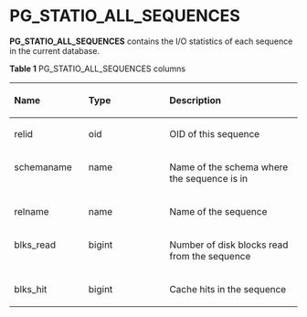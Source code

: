 # PG\_STATIO\_ALL\_SEQUENCES<a name="EN-US_TOPIC_0289900183"></a>

**PG\_STATIO\_ALL\_SEQUENCES**  contains the I/O statistics of each sequence in the current database.

**Table  1**  PG\_STATIO\_ALL\_SEQUENCES columns

<a name="en-us_topic_0283136868_en-us_topic_0237122458_en-us_topic_0059778481_tf368c1e8deb24187afabe34713fdd192"></a>
<table><thead align="left"><tr id="en-us_topic_0283136868_en-us_topic_0237122458_en-us_topic_0059778481_reafab233501c4a5da956a617795f718e"><th class="cellrowborder" valign="top" width="25.85%" id="mcps1.2.4.1.1"><p id="en-us_topic_0283136868_en-us_topic_0237122458_en-us_topic_0059778481_a4b79b383973d498cb48660b633b8b502"><a name="en-us_topic_0283136868_en-us_topic_0237122458_en-us_topic_0059778481_a4b79b383973d498cb48660b633b8b502"></a><a name="en-us_topic_0283136868_en-us_topic_0237122458_en-us_topic_0059778481_a4b79b383973d498cb48660b633b8b502"></a>Name</p>
</th>
<th class="cellrowborder" valign="top" width="28.1%" id="mcps1.2.4.1.2"><p id="en-us_topic_0283136868_en-us_topic_0237122458_en-us_topic_0059778481_a5da0cab40b984189b247a535d6bae03f"><a name="en-us_topic_0283136868_en-us_topic_0237122458_en-us_topic_0059778481_a5da0cab40b984189b247a535d6bae03f"></a><a name="en-us_topic_0283136868_en-us_topic_0237122458_en-us_topic_0059778481_a5da0cab40b984189b247a535d6bae03f"></a>Type</p>
</th>
<th class="cellrowborder" valign="top" width="46.050000000000004%" id="mcps1.2.4.1.3"><p id="en-us_topic_0283136868_en-us_topic_0237122458_en-us_topic_0059778481_ac3f6623ad362451f8db4ad5d7981a79b"><a name="en-us_topic_0283136868_en-us_topic_0237122458_en-us_topic_0059778481_ac3f6623ad362451f8db4ad5d7981a79b"></a><a name="en-us_topic_0283136868_en-us_topic_0237122458_en-us_topic_0059778481_ac3f6623ad362451f8db4ad5d7981a79b"></a>Description</p>
</th>
</tr>
</thead>
<tbody><tr id="en-us_topic_0283136868_en-us_topic_0237122458_en-us_topic_0059778481_r8864fd62b2ea4acc97047da444aeca86"><td class="cellrowborder" valign="top" width="25.85%" headers="mcps1.2.4.1.1 "><p id="en-us_topic_0283136868_en-us_topic_0237122458_en-us_topic_0059778481_addfda124a45849dd98a273944536cca5"><a name="en-us_topic_0283136868_en-us_topic_0237122458_en-us_topic_0059778481_addfda124a45849dd98a273944536cca5"></a><a name="en-us_topic_0283136868_en-us_topic_0237122458_en-us_topic_0059778481_addfda124a45849dd98a273944536cca5"></a>relid</p>
</td>
<td class="cellrowborder" valign="top" width="28.1%" headers="mcps1.2.4.1.2 "><p id="en-us_topic_0283136868_en-us_topic_0237122458_en-us_topic_0059778481_a9b086cbb774a46788fd1ec81c1ccc123"><a name="en-us_topic_0283136868_en-us_topic_0237122458_en-us_topic_0059778481_a9b086cbb774a46788fd1ec81c1ccc123"></a><a name="en-us_topic_0283136868_en-us_topic_0237122458_en-us_topic_0059778481_a9b086cbb774a46788fd1ec81c1ccc123"></a>oid</p>
</td>
<td class="cellrowborder" valign="top" width="46.050000000000004%" headers="mcps1.2.4.1.3 "><p id="en-us_topic_0283136868_en-us_topic_0237122458_en-us_topic_0059778481_a6b8198420fa841e29b0ad454a6271d8f"><a name="en-us_topic_0283136868_en-us_topic_0237122458_en-us_topic_0059778481_a6b8198420fa841e29b0ad454a6271d8f"></a><a name="en-us_topic_0283136868_en-us_topic_0237122458_en-us_topic_0059778481_a6b8198420fa841e29b0ad454a6271d8f"></a>OID of this sequence</p>
</td>
</tr>
<tr id="en-us_topic_0283136868_en-us_topic_0237122458_en-us_topic_0059778481_r3bbdf385f611422dbfc30446ecd49669"><td class="cellrowborder" valign="top" width="25.85%" headers="mcps1.2.4.1.1 "><p id="en-us_topic_0283136868_en-us_topic_0237122458_en-us_topic_0059778481_a0fd9d70f63ab445fa86d1fd719e5ee7f"><a name="en-us_topic_0283136868_en-us_topic_0237122458_en-us_topic_0059778481_a0fd9d70f63ab445fa86d1fd719e5ee7f"></a><a name="en-us_topic_0283136868_en-us_topic_0237122458_en-us_topic_0059778481_a0fd9d70f63ab445fa86d1fd719e5ee7f"></a>schemaname</p>
</td>
<td class="cellrowborder" valign="top" width="28.1%" headers="mcps1.2.4.1.2 "><p id="en-us_topic_0283136868_en-us_topic_0237122458_en-us_topic_0059778481_af429a462269a4280876bce61abe24afa"><a name="en-us_topic_0283136868_en-us_topic_0237122458_en-us_topic_0059778481_af429a462269a4280876bce61abe24afa"></a><a name="en-us_topic_0283136868_en-us_topic_0237122458_en-us_topic_0059778481_af429a462269a4280876bce61abe24afa"></a>name</p>
</td>
<td class="cellrowborder" valign="top" width="46.050000000000004%" headers="mcps1.2.4.1.3 "><p id="en-us_topic_0283136868_en-us_topic_0237122458_en-us_topic_0059778481_aa167ff5289c547aa8b2ed7f1d968911c"><a name="en-us_topic_0283136868_en-us_topic_0237122458_en-us_topic_0059778481_aa167ff5289c547aa8b2ed7f1d968911c"></a><a name="en-us_topic_0283136868_en-us_topic_0237122458_en-us_topic_0059778481_aa167ff5289c547aa8b2ed7f1d968911c"></a>Name of the schema where the sequence is in</p>
</td>
</tr>
<tr id="en-us_topic_0283136868_en-us_topic_0237122458_en-us_topic_0059778481_r51cfc9decf924cbdb16d92dcdfe23ec4"><td class="cellrowborder" valign="top" width="25.85%" headers="mcps1.2.4.1.1 "><p id="en-us_topic_0283136868_en-us_topic_0237122458_en-us_topic_0059778481_a67d9247715d04bafb10b34bb098fa804"><a name="en-us_topic_0283136868_en-us_topic_0237122458_en-us_topic_0059778481_a67d9247715d04bafb10b34bb098fa804"></a><a name="en-us_topic_0283136868_en-us_topic_0237122458_en-us_topic_0059778481_a67d9247715d04bafb10b34bb098fa804"></a>relname</p>
</td>
<td class="cellrowborder" valign="top" width="28.1%" headers="mcps1.2.4.1.2 "><p id="en-us_topic_0283136868_en-us_topic_0237122458_en-us_topic_0059778481_a87c6250671b643c1af8782d6cff3bc29"><a name="en-us_topic_0283136868_en-us_topic_0237122458_en-us_topic_0059778481_a87c6250671b643c1af8782d6cff3bc29"></a><a name="en-us_topic_0283136868_en-us_topic_0237122458_en-us_topic_0059778481_a87c6250671b643c1af8782d6cff3bc29"></a>name</p>
</td>
<td class="cellrowborder" valign="top" width="46.050000000000004%" headers="mcps1.2.4.1.3 "><p id="en-us_topic_0283136868_en-us_topic_0237122458_en-us_topic_0059778481_a656d902ddb4a43a3b5b3792894eb28a1"><a name="en-us_topic_0283136868_en-us_topic_0237122458_en-us_topic_0059778481_a656d902ddb4a43a3b5b3792894eb28a1"></a><a name="en-us_topic_0283136868_en-us_topic_0237122458_en-us_topic_0059778481_a656d902ddb4a43a3b5b3792894eb28a1"></a>Name of the sequence</p>
</td>
</tr>
<tr id="en-us_topic_0283136868_en-us_topic_0237122458_en-us_topic_0059778481_r747f47065fa64248a8c8e8da21b591df"><td class="cellrowborder" valign="top" width="25.85%" headers="mcps1.2.4.1.1 "><p id="en-us_topic_0283136868_en-us_topic_0237122458_en-us_topic_0059778481_a6b415877824541189f14d05b72be8692"><a name="en-us_topic_0283136868_en-us_topic_0237122458_en-us_topic_0059778481_a6b415877824541189f14d05b72be8692"></a><a name="en-us_topic_0283136868_en-us_topic_0237122458_en-us_topic_0059778481_a6b415877824541189f14d05b72be8692"></a>blks_read</p>
</td>
<td class="cellrowborder" valign="top" width="28.1%" headers="mcps1.2.4.1.2 "><p id="en-us_topic_0283136868_en-us_topic_0237122458_en-us_topic_0059778481_a25476d0641c7414b8ea3567d8a6163f2"><a name="en-us_topic_0283136868_en-us_topic_0237122458_en-us_topic_0059778481_a25476d0641c7414b8ea3567d8a6163f2"></a><a name="en-us_topic_0283136868_en-us_topic_0237122458_en-us_topic_0059778481_a25476d0641c7414b8ea3567d8a6163f2"></a>bigint</p>
</td>
<td class="cellrowborder" valign="top" width="46.050000000000004%" headers="mcps1.2.4.1.3 "><p id="en-us_topic_0283136868_en-us_topic_0237122458_en-us_topic_0059778481_a086311cbb14445158581ef6524a990a5"><a name="en-us_topic_0283136868_en-us_topic_0237122458_en-us_topic_0059778481_a086311cbb14445158581ef6524a990a5"></a><a name="en-us_topic_0283136868_en-us_topic_0237122458_en-us_topic_0059778481_a086311cbb14445158581ef6524a990a5"></a>Number of disk blocks read from the sequence</p>
</td>
</tr>
<tr id="en-us_topic_0283136868_en-us_topic_0237122458_en-us_topic_0059778481_ra4f01c42a4804441ac9b69ecdd4e511b"><td class="cellrowborder" valign="top" width="25.85%" headers="mcps1.2.4.1.1 "><p id="en-us_topic_0283136868_en-us_topic_0237122458_en-us_topic_0059778481_a39131912794849df97986039f8497597"><a name="en-us_topic_0283136868_en-us_topic_0237122458_en-us_topic_0059778481_a39131912794849df97986039f8497597"></a><a name="en-us_topic_0283136868_en-us_topic_0237122458_en-us_topic_0059778481_a39131912794849df97986039f8497597"></a>blks_hit</p>
</td>
<td class="cellrowborder" valign="top" width="28.1%" headers="mcps1.2.4.1.2 "><p id="en-us_topic_0283136868_en-us_topic_0237122458_en-us_topic_0059778481_a16231f07dbbf4d1c88e710c175001936"><a name="en-us_topic_0283136868_en-us_topic_0237122458_en-us_topic_0059778481_a16231f07dbbf4d1c88e710c175001936"></a><a name="en-us_topic_0283136868_en-us_topic_0237122458_en-us_topic_0059778481_a16231f07dbbf4d1c88e710c175001936"></a>bigint</p>
</td>
<td class="cellrowborder" valign="top" width="46.050000000000004%" headers="mcps1.2.4.1.3 "><p id="en-us_topic_0283136868_en-us_topic_0237122458_en-us_topic_0059778481_acd13b7e6cc804b418d160a2a34b5af30"><a name="en-us_topic_0283136868_en-us_topic_0237122458_en-us_topic_0059778481_acd13b7e6cc804b418d160a2a34b5af30"></a><a name="en-us_topic_0283136868_en-us_topic_0237122458_en-us_topic_0059778481_acd13b7e6cc804b418d160a2a34b5af30"></a>Cache hits in the sequence</p>
</td>
</tr>
</tbody>
</table>

